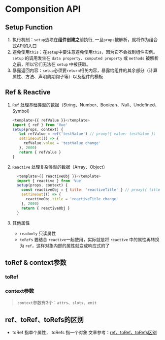 # Componsition API

## Setup Function

1. 执行机制：`setup`选项在**组件创建之**前执行, 一旦`props`被解析，就将作为组合式API的入口
2. 避免使用`this`：在`setup`中要注意避免使用`this`，因为它不会找到组件实例。`setup` 的调用发生在 `data property`、`computed property` 或 `methods` 被解析之前，所以它们无法在 `setup` 中被获取。
3. 暴露返回内容：`setup`必须要`return`相关内容，暴露给组件的其余部分（计算属性、方法、声明周期钩子等）以及组件的模板

## Ref & Reactive

1. `Ref` 处理基础类型的数据（String、Number、Boolean、Null、Undefined、Symbol）

   ```javascript
   <template>{{ refValue }}</template>
   import { ref } from 'Vue'
   setup(props, context) {
      let refValue = ref('testValue') // proxy({ value: testValue })
      setTimeout(() => {
        refValue.value = 'testValue change'
      }, 2000)
      return { refValue }
   }
   ```

2. `Reactive` 处理复杂类型的数据（Array、Object）

    ```javascript
      <template>{{ reactiveObj }}</template>
      import { reactive } from 'Vue'
      setup(props, context) {
        const reactiveObj = { title: 'reactiveTitle' } // proxy({ title: 'reativeTitle' })
        setTimeout(() => {
          reactiveObj.title = 'reactiveTitle change'
        }, 2000)
        return { reactiveObj }
      }
    ```

3. 其他属性
   + `readonly` 只读属性
   + `toRefs` 要结合 `reactive`一起使用，实际就是将 `reactive` 中的属性再转换为 `ref`，这样对象内部的属性就变成响应式的了

## toRef & context参数

### toRef

### context参数

> `context`参数有3个：`attrs`、`slots`、`emit`

## ref、toRef、toRefs的区别

+ toRef 指单个属性， toRefs 指一个对象
文章参考：[ref、toRef、toRefs区别](https://www.jianshu.com/p/0c6ad50a9055)
